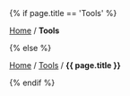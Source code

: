 <nav>{% if page.title == 'Tools' %}<p><a href="https://www.zachmccabe.com">Home</a> &sol; <b>Tools</b></p>{% else %}<p><a href="https://www.zachmccabe.com">Home</a> &sol; <a href="https://www.zachmccabe.com/briars">Tools</a> &sol; <b>{{ page.title }}</b></p>{% endif %}</nav>
